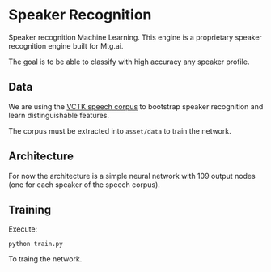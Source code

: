 # Speaker Recognition
Speaker recognition Machine Learning. This engine is a proprietary speaker recognition engine built for Mtg.ai.

The goal is to be able to classify with high accuracy any speaker profile.

## Data

We are using the [VCTK speech corpus](http://homepages.inf.ed.ac.uk/jyamagis/page3/page58/page58.html) to
bootstrap speaker recognition and learn distinguishable features.

The corpus must be extracted into `asset/data` to train the network.

## Architecture

For now the architecture is a simple neural network with 109 output nodes (one for each speaker of 
the speech corpus).

## Training

Execute:

```
python train.py
```

To traing the network.